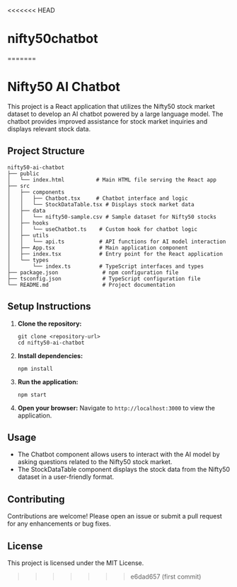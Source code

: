 <<<<<<< HEAD
# nifty50chatbot
=======
# Nifty50 AI Chatbot

This project is a React application that utilizes the Nifty50 stock market dataset to develop an AI chatbot powered by a large language model. The chatbot provides improved assistance for stock market inquiries and displays relevant stock data.

## Project Structure

```
nifty50-ai-chatbot
├── public
│   └── index.html          # Main HTML file serving the React app
├── src
│   ├── components
│   │   ├── Chatbot.tsx     # Chatbot interface and logic
│   │   └── StockDataTable.tsx # Displays stock market data
│   ├── data
│   │   └── nifty50-sample.csv # Sample dataset for Nifty50 stocks
│   ├── hooks
│   │   └── useChatbot.ts    # Custom hook for chatbot logic
│   ├── utils
│   │   └── api.ts           # API functions for AI model interaction
│   ├── App.tsx              # Main application component
│   ├── index.tsx            # Entry point for the React application
│   └── types
│       └── index.ts         # TypeScript interfaces and types
├── package.json              # npm configuration file
├── tsconfig.json             # TypeScript configuration file
└── README.md                 # Project documentation
```

## Setup Instructions

1. **Clone the repository:**
   ```
   git clone <repository-url>
   cd nifty50-ai-chatbot
   ```

2. **Install dependencies:**
   ```
   npm install
   ```

3. **Run the application:**
   ```
   npm start
   ```

4. **Open your browser:**
   Navigate to `http://localhost:3000` to view the application.

## Usage

- The Chatbot component allows users to interact with the AI model by asking questions related to the Nifty50 stock market.
- The StockDataTable component displays the stock data from the Nifty50 dataset in a user-friendly format.

## Contributing

Contributions are welcome! Please open an issue or submit a pull request for any enhancements or bug fixes.

## License

This project is licensed under the MIT License.
>>>>>>> e6dad657 (first commit)
